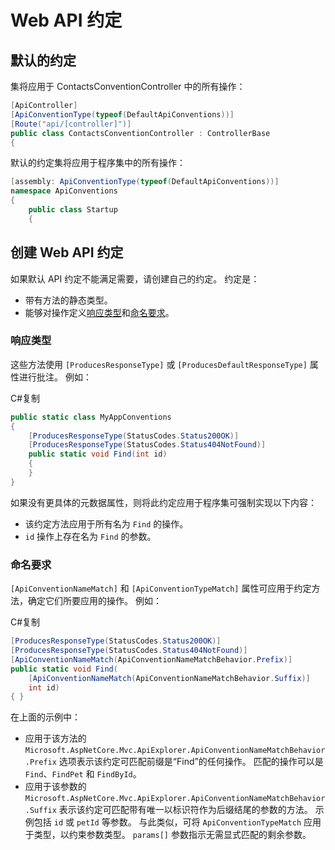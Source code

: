 #  Web API 约定

## 默认的约定

集将应用于 ContactsConventionController 中的所有操作：

```c#
[ApiController]
[ApiConventionType(typeof(DefaultApiConventions))]
[Route("api/[controller]")]
public class ContactsConventionController : ControllerBase
{
```

默认的约定集将应用于程序集中的所有操作：

```c#
[assembly: ApiConventionType(typeof(DefaultApiConventions))]
namespace ApiConventions
{
    public class Startup
    {
```

## 创建 Web API 约定

如果默认 API 约定不能满足需要，请创建自己的约定。 约定是：

- 带有方法的静态类型。
- 能够对操作定义[响应类型](https://docs.microsoft.com/zh-cn/aspnet/core/web-api/advanced/conventions?view=aspnetcore-3.1#response-types)和[命名要求](https://docs.microsoft.com/zh-cn/aspnet/core/web-api/advanced/conventions?view=aspnetcore-3.1#naming-requirements)。

### 响应类型

这些方法使用 `[ProducesResponseType]` 或 `[ProducesDefaultResponseType]` 属性进行批注。 例如：

C#复制

```csharp
public static class MyAppConventions
{
    [ProducesResponseType(StatusCodes.Status200OK)]
    [ProducesResponseType(StatusCodes.Status404NotFound)]
    public static void Find(int id)
    {
    }
}
```

如果没有更具体的元数据属性，则将此约定应用于程序集可强制实现以下内容：

- 该约定方法应用于所有名为 `Find` 的操作。
- `id` 操作上存在名为 `Find` 的参数。

### 命名要求

`[ApiConventionNameMatch]` 和 `[ApiConventionTypeMatch]` 属性可应用于约定方法，确定它们所要应用的操作。 例如：

C#复制

```csharp
[ProducesResponseType(StatusCodes.Status200OK)]
[ProducesResponseType(StatusCodes.Status404NotFound)]
[ApiConventionNameMatch(ApiConventionNameMatchBehavior.Prefix)]
public static void Find(
    [ApiConventionNameMatch(ApiConventionNameMatchBehavior.Suffix)]
    int id)
{ }
```

在上面的示例中：

- 应用于该方法的 `Microsoft.AspNetCore.Mvc.ApiExplorer.ApiConventionNameMatchBehavior.Prefix` 选项表示该约定可匹配前缀是“Find”的任何操作。 匹配的操作可以是 `Find`、`FindPet` 和 `FindById`。
- 应用于该参数的 `Microsoft.AspNetCore.Mvc.ApiExplorer.ApiConventionNameMatchBehavior.Suffix` 表示该约定可匹配带有唯一以标识符作为后缀结尾的参数的方法。 示例包括 `id` 或 `petId` 等参数。 与此类似，可将 `ApiConventionTypeMatch` 应用于类型，以约束参数类型。 `params[]` 参数指示无需显式匹配的剩余参数。